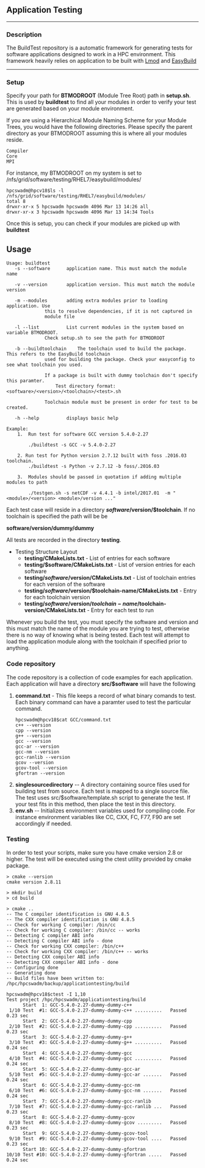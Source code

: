 ## Application Testing
---
### Description
The BuildTest repository is a automatic framework for generating tests for software applications designed to work in a HPC environment.  This framework heavily relies on application to be built with [Lmod](https://github.com/TACC/Lmod) and [EasyBuild](https://github.com/hpcugent/easybuild-easyconfigs) 

---
### Setup
Specify your path for **BTMODROOT** (Module Tree Root) path in **setup.sh**.  This is used by **buildtest** to find all your modules in order to verify your test are generated based on your module environment. 

If you are using a Hierarchical Module Naming Scheme for your Module Trees, you would have the following directories. Please specify the parent directory as your BTMODROOT assuming this is where all your modules reside. 
```
Compiler
Core
MPI
```

For instance, my BTMODROOT on my system is set to /nfs/grid/software/testing/RHEL7/easybuild/modules/ 
```
hpcswadm@hpcv18$ls -l /nfs/grid/software/testing/RHEL7/easybuild/modules/
total 8
drwxr-xr-x 5 hpcswadm hpcswadm 4096 Mar 13 14:26 all
drwxr-xr-x 3 hpcswadm hpcswadm 4096 Mar 13 14:34 Tools

```
 
Once this is setup, you can check if your modules are picked up with **buildtest**



Usage
-----



```
Usage: buildtest 
   -s --software 	  application name. This must match the module name

   -v --version		  application version. This must match the module version

   -m --modules		  adding extra modules prior to loading application. Use 
			  this to resolve dependencies, if it is not captured in 
			  module file

   -l --list		  List current modules in the system based on variable BTMODROOT. 
			  Check setup.sh to see the path for BTMODROOT

   -b --buildtoolchain	  The toolchain used to build the package. This refers to the EasyBuild toolchain
			  used for building the package. Check your easyconfig to see what toolchain you used. 
	
			  If a package is built with dummy toolchain don't specify this paramter. 
		          Test directory format: <software>/<version>/<toolchain>/<test>.sh
			
			  Toolchain module must be present in order for test to be created.

   -h --help   		  displays basic help

Example:
    1. 	Run test for software GCC version 5.4.0-2.27
       	
    	./buildtest -s GCC -v 5.4.0-2.27

    2. Run test for Python version 2.7.12 built with foss .2016.03  toolchain.
    	./buildtest -s Python -v 2.7.12 -b foss/.2016.03

    3.	Modules should be passed in quotation if adding multiple modules to path
    
    	./testgen.sh -s netCDF -v 4.4.1 -b intel/2017.01  -m "<module>/<version> <module>/version ..."

```




Each test case will reside in a directory **$software/$version/$toolchain**. If no toolchain is specified the path will be be

**software/version/dummy/dummy**

All tests are recorded in the directory **testing**.

 - Testing Structure Layout
	 - **testing/CMakeLists.txt**  - List of entries for each software 
	 - **testing/$software/CMakeLists.txt** - List of version entries for each software
	 - **testing/$software/$version/CMakeLists.txt** - List of toolchain entries for each version of the software
	 - **testing/$software/$version/$toolchain-name/CMakeLists.txt** - Entry for each toolchain version
	 - **testing/$software/$version/$toolchain-name/$toolchain-version/CMakeLists.txt** - Entry for each test to run 


Whenever you build the test, you must specify the software and version and this must match the name of the module you are trying to test, otherwise there is no way of knowing what is being tested.  Each test will attempt to load the application module along with the toolchain if specified prior to anything.


### Code repository
The code repository is a collection of code examples for each application. 
Each application will have a directory **src/$software** will have the following
 1. **command.txt** - This file keeps a record of what binary comands to test. Each binary command can have a paramter used to test the particular command. 
	 ```
	 hpcswadm@hpcv18$cat GCC/command.txt 
	c++ --version
	cpp --version
	g++ --version
	gcc --version
	gcc-ar --version
	gcc-nm --version
	gcc-ranlib --version
	gcov --version
	gcov-tool --version
	gfortran --version
	 ```
 2. **singlesourcedirectory** -- A directory containing source files used for building test from source. Each test is mapped to a single source file. The test uses src/$software/template.sh script to generate the test. If your test fits in this method, then place the test in this directory.
 3. **env.sh** -- Initializes environment variables used for compiling code. For instance environment variables like CC, CXX, FC, F77, F90 are set accordingly if needed.
 

### Testing

In order to test your scripts, make sure you have cmake version 2.8 or higher. The test will be executed using the ctest utility provided by cmake package. 


```
> cmake --version
cmake version 2.8.11

> mkdir build
> cd build 

> cmake ..
-- The C compiler identification is GNU 4.8.5
-- The CXX compiler identification is GNU 4.8.5
-- Check for working C compiler: /bin/cc
-- Check for working C compiler: /bin/cc -- works
-- Detecting C compiler ABI info
-- Detecting C compiler ABI info - done
-- Check for working CXX compiler: /bin/c++
-- Check for working CXX compiler: /bin/c++ -- works
-- Detecting CXX compiler ABI info
-- Detecting CXX compiler ABI info - done
-- Configuring done
-- Generating done
-- Build files have been written to: /hpc/hpcswadm/backup/applicationtesting/build

hpcswadm@hpcv18$ctest -I 1,10
Test project /hpc/hpcswadm/applicationtesting/build
      Start  1: GCC-5.4.0-2.27-dummy-dummy-c++
 1/10 Test  #1: GCC-5.4.0-2.27-dummy-dummy-c++ ..........   Passed    0.23 sec
      Start  2: GCC-5.4.0-2.27-dummy-dummy-cpp
 2/10 Test  #2: GCC-5.4.0-2.27-dummy-dummy-cpp ..........   Passed    0.23 sec
      Start  3: GCC-5.4.0-2.27-dummy-dummy-g++
 3/10 Test  #3: GCC-5.4.0-2.27-dummy-dummy-g++ ..........   Passed    0.24 sec
      Start  4: GCC-5.4.0-2.27-dummy-dummy-gcc
 4/10 Test  #4: GCC-5.4.0-2.27-dummy-dummy-gcc ..........   Passed    0.24 sec
      Start  5: GCC-5.4.0-2.27-dummy-dummy-gcc-ar
 5/10 Test  #5: GCC-5.4.0-2.27-dummy-dummy-gcc-ar .......   Passed    0.24 sec
      Start  6: GCC-5.4.0-2.27-dummy-dummy-gcc-nm
 6/10 Test  #6: GCC-5.4.0-2.27-dummy-dummy-gcc-nm .......   Passed    0.24 sec
      Start  7: GCC-5.4.0-2.27-dummy-dummy-gcc-ranlib
 7/10 Test  #7: GCC-5.4.0-2.27-dummy-dummy-gcc-ranlib ...   Passed    0.23 sec
      Start  8: GCC-5.4.0-2.27-dummy-dummy-gcov
 8/10 Test  #8: GCC-5.4.0-2.27-dummy-dummy-gcov .........   Passed    0.23 sec
      Start  9: GCC-5.4.0-2.27-dummy-dummy-gcov-tool
 9/10 Test  #9: GCC-5.4.0-2.27-dummy-dummy-gcov-tool ....   Passed    0.23 sec
      Start 10: GCC-5.4.0-2.27-dummy-dummy-gfortran
10/10 Test #10: GCC-5.4.0-2.27-dummy-dummy-gfortran .....   Passed    0.24 sec


```


